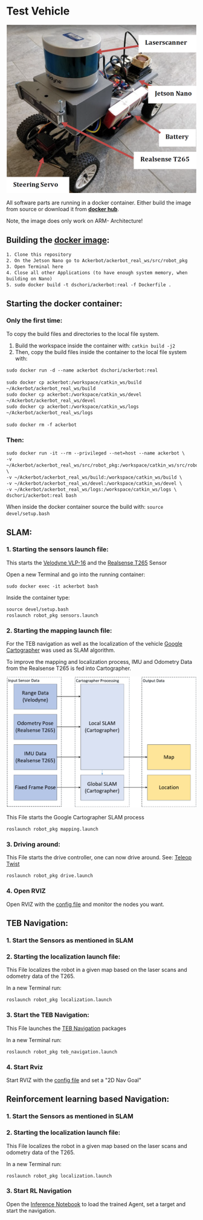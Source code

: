 # Test Vehicle

![alt text](/docs/test-vehicle.png)

All software parts are running in a docker container. Either build the image from source or download it from **[docker hub](https://hub.docker.com/r/dschori/ackerbot)**.  

Note, the image does only work on ARM- Architecture!

## Building the [docker image](Dockerfile):

```
1. Clone this repository
2. On the Jetson Nano go to Ackerbot/ackerbot_real_ws/src/robot_pkg
3. Open Terminal here
4. Close all other Applications (to have enough system memory, when building on Nano)
5. sudo docker build -t dschori/ackerbot:real -f Dockerfile .
```

## Starting the docker container:

### Only the first time:

To copy the build files and directories to the local file system.

1. Build the workspace inside the container with: `catkin build -j2`
2. Then, copy the build files inside the container to the local file system with:

```
sudo docker run -d --name ackerbot dschori/ackerbot:real

sudo docker cp ackerbot:/workspace/catkin_ws/build ~/Ackerbot/ackerbot_real_ws/build
sudo docker cp ackerbot:/workspace/catkin_ws/devel ~/Ackerbot/ackerbot_real_ws/devel
sudo docker cp ackerbot:/workspace/catkin_ws/logs ~/Ackerbot/ackerbot_real_ws/logs  

sudo docker rm -f ackerbot  
```
### Then:
```
sudo docker run -it --rm --privileged --net=host --name ackerbot \
-v ~/Ackerbot/ackerbot_real_ws/src/robot_pkg:/workspace/catkin_ws/src/robot_pkg \
-v ~/Ackerbot/ackerbot_real_ws/build:/workspace/catkin_ws/build \
-v ~/Ackerbot/ackerbot_real_ws/devel:/workspace/catkin_ws/devel \
-v ~/Ackerbot/ackerbot_real_ws/logs:/workspace/catkin_ws/logs \
dschori/ackerbot:real bash
```

When inside the docker container source the build with: `source devel/setup.bash`

## SLAM:

### 1. Starting the sensors launch file:

This starts the [Velodyne VLP-16](https://github.com/ros-drivers/velodyne) and the [Realsense T265](https://github.com/IntelRealSense/realsense-ros) Sensor  

Open a new Terminal and go into the running container:  
```
sudo docker exec -it ackerbot bash
```  
Inside the container type:  
```
source devel/setup.bash
roslaunch robot_pkg sensors.launch
```

### 2. Starting the mapping launch file:

For the TEB navigation as well as the localization of the vehicle [Google Cartographer](https://github.com/cartographer-project/cartographer_ros) was used as SLAM algorithm.  

To improve the mapping and localization process, IMU and Odometry Data from the Realsense T265 is fed into Cartographer.

![alt text](/docs/slam-setup.PNG)

This File starts the Google Cartographer SLAM process  
```
roslaunch robot_pkg mapping.launch
```
### 3. Driving around:
This File starts the drive controller, one can now drive around. See: [Teleop Twist](https://github.com/ros-teleop/teleop_twist_keyboard) 
```
roslaunch robot_pkg drive.launch
```

### 4. Open RVIZ

Open RVIZ with the [config file](/ackerbot_real_ws/src/robot_pkg/config/rviz_config.rviz) and monitor the nodes you want.

## TEB Navigation:

### 1. Start the Sensors as mentioned in SLAM

### 2. Starting the localization launch file:

This File localizes the robot in a given map based on the laser scans and odometry data of the T265.  

In a new Terminal run:  
```
roslaunch robot_pkg localization.launch
```
### 3. Start the TEB Navigation:

This File launches the [TEB Navigation](https://github.com/rst-tu-dortmund/teb_local_planner) packages 

In a new Terminal run: 
```
roslaunch robot_pkg teb_navigation.launch
```
### 4. Start Rviz

Start RVIZ with the [config file](/ackerbot_real_ws/src/robot_pkg/config/rviz_config.rviz) and set a "2D Nav Goal"

## Reinforcement learning based Navigation:

### 1. Start the Sensors as mentioned in SLAM

### 2. Starting the localization launch file:

This File localizes the robot in a given map based on the laser scans and odometry data of the T265.  

In a new Terminal run:  
```
roslaunch robot_pkg localization.launch
```
### 3. Start RL Navigation

Open the [Inference Notebook](/ackerbot_sim_ws/src/rl-navigation/navigation_train/scripts/Inference.ipynb) to load the trained Agent, set a target and start the navigation.

